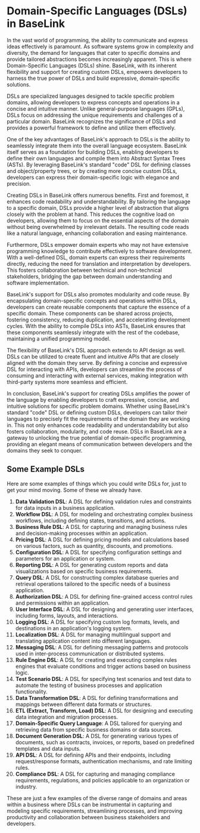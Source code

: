 # Domain-Specific Languages (DSLs) in BaseLink

In the vast world of programming, the ability to communicate and express
ideas effectively is paramount. As software systems grow in complexity
and diversity, the demand for languages that cater to specific domains
and provide tailored abstractions becomes increasingly apparent. This is
where Domain-Specific Languages (DSLs) shine. BaseLink, with its
inherent flexibility and support for creating custom DSLs, empowers
developers to harness the true power of DSLs and build expressive,
domain-specific solutions.

DSLs are specialized languages designed to tackle specific problem
domains, allowing developers to express concepts and operations in a
concise and intuitive manner. Unlike general-purpose languages (GPLs),
DSLs focus on addressing the unique requirements and challenges of a
particular domain. BaseLink recognizes the significance of DSLs and
provides a powerful framework to define and utilize them effectively.

One of the key advantages of BaseLink's approach to DSLs is the ability
to seamlessly integrate them into the overall language ecosystem.
BaseLink itself serves as a foundation for building DSLs, enabling
developers to define their own languages and compile them into Abstract
Syntax Trees (ASTs). By leveraging BaseLink's standard "code" DSL for
defining classes and object/property trees, or by creating more concise
custom DSLs, developers can express their domain-specific logic with
elegance and precision.

Creating DSLs in BaseLink offers numerous benefits. First and foremost,
it enhances code readability and understandability. By tailoring the
language to a specific domain, DSLs provide a higher level of
abstraction that aligns closely with the problem at hand. This reduces
the cognitive load on developers, allowing them to focus on the
essential aspects of the domain without being overwhelmed by irrelevant
details. The resulting code reads like a natural language, enhancing
collaboration and easing maintenance.

Furthermore, DSLs empower domain experts who may not have extensive
programming knowledge to contribute effectively to software development.
With a well-defined DSL, domain experts can express their requirements
directly, reducing the need for translation and interpretation by
developers. This fosters collaboration between technical and
non-technical stakeholders, bridging the gap between domain
understanding and software implementation.

BaseLink's support for DSLs also promotes modularity and code reuse. By
encapsulating domain-specific concepts and operations within DSLs,
developers can create reusable components that capture the essence of a
specific domain. These components can be shared across projects,
fostering consistency, reducing duplication, and accelerating
development cycles. With the ability to compile DSLs into ASTs, BaseLink
ensures that these components seamlessly integrate with the rest of the
codebase, maintaining a unified programming model.

The flexibility of BaseLink's DSL approach extends to API design as
well. DSLs can be utilized to create fluent and intuitive APIs that are
closely aligned with the domain they serve. By defining a concise and
expressive DSL for interacting with APIs, developers can streamline the
process of consuming and interacting with external services, making
integration with third-party systems more seamless and efficient.

In conclusion, BaseLink's support for creating DSLs amplifies the power
of the language by enabling developers to craft expressive, concise, and
intuitive solutions for specific problem domains. Whether using
BaseLink's standard "code" DSL or defining custom DSLs, developers can
tailor their languages to precisely fit the requirements of the domain
they are working in. This not only enhances code readability and
understandability but also fosters collaboration, modularity, and code
reuse. DSLs in BaseLink are a gateway to unlocking the true potential of
domain-specific programming, providing an elegant means of communication
between developers and the domains they seek to conquer.

## Some Example DSLs

Here are some examples of things which you could write DSLs for, just to
get your mind moving. Some of these we already have.

1. **Data Validation DSL**: A DSL for defining validation rules and
   constraints for data inputs in a business application.
1. **Workflow DSL**: A DSL for modeling and orchestrating complex
   business workflows, including defining states, transitions, and
   actions.
1. **Business Rule DSL**: A DSL for capturing and managing business
   rules and decision-making processes within an application.
1. **Pricing DSL**: A DSL for defining pricing models and calculations
   based on various factors, such as quantity, discounts, and
   promotions.
1. **Configuration DSL**: A DSL for specifying configuration settings
   and parameters for an application or system.
1. **Reporting DSL**: A DSL for generating custom reports and data
   visualizations based on specific business requirements.
1. **Query DSL**: A DSL for constructing complex database queries and
   retrieval operations tailored to the specific needs of a business
   application.
1. **Authorization DSL**: A DSL for defining fine-grained access control
   rules and permissions within an application.
1. **User Interface DSL**: A DSL for designing and generating user
   interfaces, including forms, layouts, and interactions.
1. **Logging DSL**: A DSL for specifying custom log formats, levels, and
   destinations in an application's logging system.
1. **Localization DSL**: A DSL for managing multilingual support and
   translating application content into different languages.
1. **Messaging DSL**: A DSL for defining messaging patterns and
   protocols used in inter-process communication or distributed systems.
1. **Rule Engine DSL**: A DSL for creating and executing complex rules
   engines that evaluate conditions and trigger actions based on
   business logic.
1. **Test Scenario DSL**: A DSL for specifying test scenarios and test
   data to automate the testing of business processes and application
   functionality.
1. **Data Transformation DSL**: A DSL for defining transformations and
   mappings between different data formats or structures.
1. **ETL (Extract, Transform, Load) DSL**: A DSL for designing and
   executing data integration and migration processes.
1. **Domain-Specific Query Language**: A DSL tailored for querying and
   retrieving data from specific business domains or data sources.
1. **Document Generation DSL**: A DSL for generating various types of
   documents, such as contracts, invoices, or reports, based on
   predefined templates and data inputs.
1. **API DSL**: A DSL for defining APIs and their endpoints, including
   request/response formats, authentication mechanisms, and rate
   limiting rules.
1. **Compliance DSL**: A DSL for capturing and managing compliance
   requirements, regulations, and policies applicable to an organization
   or industry.

These are just a few examples of the diverse range of domains and areas
within a business where DSLs can be instrumental in capturing and
modeling specific requirements, streamlining processes, and improving
productivity and collaboration between business stakeholders and
developers.
